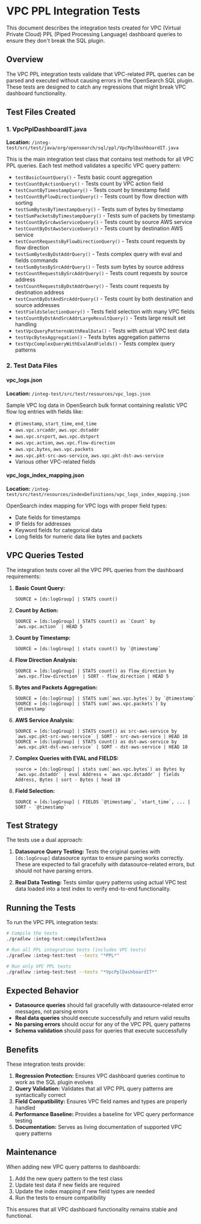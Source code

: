 # VPC PPL Integration Tests

This document describes the integration tests created for VPC (Virtual Private Cloud) PPL (Piped Processing Language) dashboard queries to ensure they don't break the SQL plugin.

## Overview

The VPC PPL integration tests validate that VPC-related PPL queries can be parsed and executed without causing errors in the OpenSearch SQL plugin. These tests are designed to catch any regressions that might break VPC dashboard functionality.

## Test Files Created

### 1. VpcPplDashboardIT.java
**Location:** `/integ-test/src/test/java/org/opensearch/sql/ppl/VpcPplDashboardIT.java`

This is the main integration test class that contains test methods for all VPC PPL queries. Each test method validates a specific VPC query pattern:

- `testBasicCountQuery()` - Tests basic count aggregation
- `testCountByActionQuery()` - Tests count by VPC action field
- `testCountByTimestampQuery()` - Tests count by timestamp field
- `testCountByFlowDirectionQuery()` - Tests count by flow direction with sorting
- `testSumBytesByTimestampQuery()` - Tests sum of bytes by timestamp
- `testSumPacketsByTimestampQuery()` - Tests sum of packets by timestamp
- `testCountBySrcAwsServiceQuery()` - Tests count by source AWS service
- `testCountByDstAwsServiceQuery()` - Tests count by destination AWS service
- `testCountRequestsByFlowDirectionQuery()` - Tests count requests by flow direction
- `testSumBytesByDstAddrQuery()` - Tests complex query with eval and fields commands
- `testSumBytesBySrcAddrQuery()` - Tests sum bytes by source address
- `testCountRequestsBySrcAddrQuery()` - Tests count requests by source address
- `testCountRequestsByDstAddrQuery()` - Tests count requests by destination address
- `testCountByDstAndSrcAddrQuery()` - Tests count by both destination and source addresses
- `testFieldsSelectionQuery()` - Tests field selection with many VPC fields
- `testCountByDstAndSrcAddrLargeResultQuery()` - Tests large result set handling
- `testVpcQueryPatternsWithRealData()` - Tests with actual VPC test data
- `testVpcBytesAggregation()` - Tests bytes aggregation patterns
- `testVpcComplexQueryWithEvalAndFields()` - Tests complex query patterns

### 2. Test Data Files

#### vpc_logs.json
**Location:** `/integ-test/src/test/resources/vpc_logs.json`

Sample VPC log data in OpenSearch bulk format containing realistic VPC flow log entries with fields like:
- `@timestamp`, `start_time`, `end_time`
- `aws.vpc.srcaddr`, `aws.vpc.dstaddr`
- `aws.vpc.srcport`, `aws.vpc.dstport`
- `aws.vpc.action`, `aws.vpc.flow-direction`
- `aws.vpc.bytes`, `aws.vpc.packets`
- `aws.vpc.pkt-src-aws-service`, `aws.vpc.pkt-dst-aws-service`
- Various other VPC-related fields

#### vpc_logs_index_mapping.json
**Location:** `/integ-test/src/test/resources/indexDefinitions/vpc_logs_index_mapping.json`

OpenSearch index mapping for VPC logs with proper field types:
- Date fields for timestamps
- IP fields for addresses
- Keyword fields for categorical data
- Long fields for numeric data like bytes and packets

## VPC Queries Tested

The integration tests cover all the VPC PPL queries from the dashboard requirements:

1. **Basic Count Query:**
   ```
   SOURCE = [ds:logGroup] | STATS count()
   ```

2. **Count by Action:**
   ```
   SOURCE = [ds:logGroup] | STATS count() as `Count` by `aws.vpc.action` | HEAD 5
   ```

3. **Count by Timestamp:**
   ```
   SOURCE = [ds:logGroup] | stats count() by `@timestamp`
   ```

4. **Flow Direction Analysis:**
   ```
   SOURCE = [ds:logGroup] | STATS count() as flow_direction by `aws.vpc.flow-direction` | SORT - flow_direction | HEAD 5
   ```

5. **Bytes and Packets Aggregation:**
   ```
   SOURCE = [ds:logGroup] | STATS sum(`aws.vpc.bytes`) by `@timestamp`
   SOURCE = [ds:logGroup] | STATS sum(`aws.vpc.packets`) by `@timestamp`
   ```

6. **AWS Service Analysis:**
   ```
   SOURCE = [ds:logGroup] | STATS count() as src-aws-service by `aws.vpc.pkt-src-aws-service` | SORT - src-aws-service | HEAD 10
   SOURCE = [ds:logGroup] | STATS count() as dst-aws-service by `aws.vpc.pkt-dst-aws-service` | SORT - dst-aws-service | HEAD 10
   ```

7. **Complex Queries with EVAL and FIELDS:**
   ```
   source = [ds:logGroup] | stats sum(`aws.vpc.bytes`) as Bytes by `aws.vpc.dstaddr` | eval Address = `aws.vpc.dstaddr` | fields Address, Bytes | sort - Bytes | head 10
   ```

8. **Field Selection:**
   ```
   SOURCE = [ds:logGroup] | FIELDS `@timestamp`, `start_time`, ... | SORT - `@timestamp`
   ```

## Test Strategy

The tests use a dual approach:

1. **Datasource Query Testing:** Tests the original queries with `[ds:logGroup]` datasource syntax to ensure parsing works correctly. These are expected to fail gracefully with datasource-related errors, but should not have parsing errors.

2. **Real Data Testing:** Tests similar query patterns using actual VPC test data loaded into a test index to verify end-to-end functionality.

## Running the Tests

To run the VPC PPL integration tests:

```bash
# Compile the tests
./gradlew :integ-test:compileTestJava

# Run all PPL integration tests (includes VPC tests)
./gradlew :integ-test:test --tests "*PPL*"

# Run only VPC PPL tests
./gradlew :integ-test:test --tests "*VpcPplDashboardIT*"
```

## Expected Behavior

- **Datasource queries** should fail gracefully with datasource-related error messages, not parsing errors
- **Real data queries** should execute successfully and return valid results
- **No parsing errors** should occur for any of the VPC PPL query patterns
- **Schema validation** should pass for queries that execute successfully

## Benefits

These integration tests provide:

1. **Regression Protection:** Ensures VPC dashboard queries continue to work as the SQL plugin evolves
2. **Query Validation:** Validates that all VPC PPL query patterns are syntactically correct
3. **Field Compatibility:** Ensures VPC field names and types are properly handled
4. **Performance Baseline:** Provides a baseline for VPC query performance testing
5. **Documentation:** Serves as living documentation of supported VPC query patterns

## Maintenance

When adding new VPC query patterns to dashboards:

1. Add the new query pattern to the test class
2. Update test data if new fields are required
3. Update the index mapping if new field types are needed
4. Run the tests to ensure compatibility

This ensures that all VPC dashboard functionality remains stable and functional.